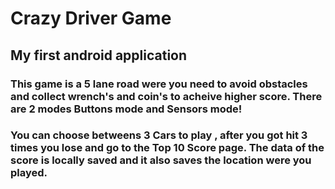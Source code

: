# Crazy Driver Game

## My first android application 

### This game is a 5 lane road were you need to avoid obstacles and collect wrench's and coin's to acheive higher score. There are 2 modes Buttons mode and Sensors mode!
### You can choose betweens 3 Cars to play , after you got hit 3 times you lose and go to the Top 10 Score page. The data of the score is locally saved and it also saves the location were you played.
